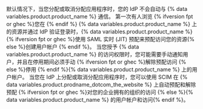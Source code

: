 默认情况下，当您分配或取消分配应用程序时，您的 IdP 不会自动与 {% data variables.product.product_name %} 通信。 第一次有人浏览 {% ifversion fpt or ghec %}您在 {% endif %} {% data variables.product.product_name %} 上的资源并通过 IdP 验证登录时，{% data variables.product.product_name %} {% ifversion fpt or ghec %}使用 SAML 实时 (JIT) 预配来预配访问您的资源{% else %}创建用户帐户 {% endif %}。 当您授予 {% data variables.product.product_name %} 的访问权限时，您可能需要手动通知用户，并且在停用期间必须手动 {% ifversion fpt or ghec %}解除预配访问 {% else %}停用 {% endif %}{% data variables.product.product_name %} 上的用户帐户。 当您在 IdP 上分配或取消分配应用程序时，您可以使用 SCIM 在 {% data variables.product.prodname_dotcom_the_website %} 上自动预配和解除预配 {% ifversion fpt or ghec %}对您的企业拥有的组织的访问 {% else %}{% data variables.product.product_name %} 的用户帐户和访问{% endif %}。
